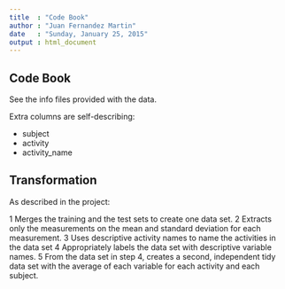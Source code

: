 ```yaml
---
title  : "Code Book"
author : "Juan Fernandez Martin"
date   : "Sunday, January 25, 2015"
output : html_document
---
```


Code Book
---------

See the info files provided with the data.

Extra columns are self-describing:
* subject
* activity
* activity_name

Transformation
--------------

As described in the project:

1 Merges the training and the test sets to create one data set.
2 Extracts only the measurements on the mean and standard deviation for each
  measurement. 
3 Uses descriptive activity names to name the activities in the data set
4 Appropriately labels the data set with descriptive variable names. 
5 From the data set in step 4, creates a second, independent tidy data set with
  the average of each variable for each activity and each subject.